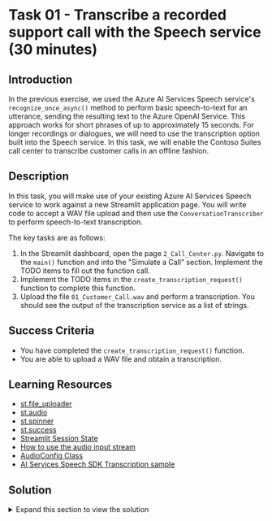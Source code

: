 # Task 01 - Transcribe a recorded support call with the Speech service (30 minutes)

## Introduction

In the previous exercise, we used the Azure AI Services Speech service's `recognize_once_async()` method to perform basic speech-to-text for an utterance, sending the resulting text to the Azure OpenAI Service. This approach works for short phrases of up to approximately 15 seconds. For longer recordings or dialogues, we will need to use the transcription option built into the Speech service. In this task, we will enable the Contoso Suites call center to transcribe customer calls in an offline fashion.

## Description

In this task, you will make use of your existing Azure AI Services Speech service to work against a new Streamlit application page. You will write code to accept a WAV file upload and then use the `ConversationTranscriber` to perform speech-to-text transcription.

The key tasks are as follows:

1. In the Streamlit dashboard, open the page `2_Call_Center.py`. Navigate to the `main()` function and into the "Simulate a Call" section. Implement the TODO items to fill out the function call.
2. Implement the TODO items in the `create_transcription_request()` function to complete this function.
3. Upload the file `01_Customer_Call.wav` and perform a transcription. You should see the output of the transcription service as a list of strings.

## Success Criteria

- You have completed the `create_transcription_request()` function.
- You are able to upload a WAV file and obtain a transcription.

## Learning Resources

- [st.file_uploader](https://docs.streamlit.io/library/api-reference/widgets/st.file_uploader)
- [st.audio](https://docs.streamlit.io/library/api-reference/media/st.audio)
- [st.spinner](https://docs.streamlit.io/library/api-reference/status/st.spinner)
- [st.success](https://docs.streamlit.io/library/api-reference/status/st.success)
- [Streamlit Session State](https://docs.streamlit.io/library/api-reference/session-state)
- [How to use the audio input stream](https://learn.microsoft.com/azure/ai-services/speech-service/how-to-use-audio-input-streams)
- [AudioConfig Class](https://learn.microsoft.com/python/api/azure-cognitiveservices-speech/azure.cognitiveservices.speech.audio.audioconfig?view=azure-python)
- [AI Services Speech SDK Transcription sample](https://github.com/Azure-Samples/cognitive-services-speech-sdk/blob/master/samples/python/console/transcription_sample.py)

## Solution

<details>
<summary>Expand this section to view the solution</summary>

- The code to implement the "Simulate a Call" section in the `main()` function is as follows:

    ```python
    uploaded_file = st.file_uploader("Upload an audio file", type="wav")
    if uploaded_file is not None and ('file_transcription' not in st.session_state or st.session_state.file_transcription is False):
        st.audio(uploaded_file, format='audio/wav')
        with st.spinner("Transcribing the call..."):
            all_results = create_transcription_request(uploaded_file, speech_key, speech_region)
            st.session_state.file_transcription_results = all_results
            st.session_state.file_transcription = True
        st.success("Transcription complete!")

    if 'file_transcription_results' in st.session_state:
        st.write(st.session_state.file_transcription_results)
    ```

- The `create_transcription_request()` function uses the Azure AI Services Speech service to accept a WAV file as input and perform speech-to-text transcription. It then returns the transcribed text as a list of utterances.
  - The code for the completed `create_transcription_request()` function is as follows:

    ```python
    # Create an instance of a speech config with specified subscription key and service region.
    speech_config = speechsdk.SpeechConfig(subscription=speech_key, region=speech_region)
    speech_config.speech_recognition_language=speech_recognition_language

    # Prepare audio settings for the wave stream
    channels = 1
    bits_per_sample = 16
    samples_per_second = 16000

    # Create audio configuration using the push stream
    wave_format = speechsdk.audio.AudioStreamFormat(samples_per_second, bits_per_sample, channels)
    stream = speechsdk.audio.PushAudioInputStream(stream_format=wave_format)
    audio_config = speechsdk.audio.AudioConfig(stream=stream)

    transcriber = speechsdk.transcription.ConversationTranscriber(speech_config, audio_config)
    all_results = []

    def handle_final_result(evt):
        all_results.append(evt.result.text)

    done = False

    def stop_cb(evt):
        print('CLOSING on {}'.format(evt))
        nonlocal done
        done= True

    # Subscribe to the events fired by the conversation transcriber
    transcriber.transcribed.connect(handle_final_result)
    transcriber.session_started.connect(lambda evt: print('SESSION STARTED: {}'.format(evt)))
    transcriber.session_stopped.connect(lambda evt: print('SESSION STOPPED {}'.format(evt)))
    transcriber.canceled.connect(lambda evt: print('CANCELED {}'.format(evt)))
    # stop continuous transcription on either session stopped or canceled events
    transcriber.session_stopped.connect(stop_cb)
    transcriber.canceled.connect(stop_cb)

    transcriber.start_transcribing_async()

    # Read the whole wave files at once and stream it to sdk
    _, wav_data = wavfile.read(audio_file)
    stream.write(wav_data.tobytes())
    stream.close()
    while not done:
        time.sleep(.5)

    transcriber.stop_transcribing_async()
    return all_results
    ```

</details>
